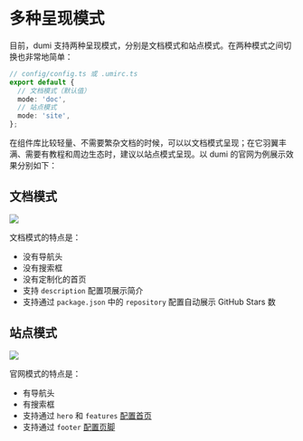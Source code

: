 # 多种呈现模式

目前，dumi 支持两种呈现模式，分别是文档模式和站点模式。在两种模式之间切换也非常地简单：

```ts
// config/config.ts 或 .umirc.ts
export default {
  // 文档模式（默认值）
  mode: 'doc',
  // 站点模式
  mode: 'site',
};
```

在组件库比较轻量、不需要繁杂文档的时候，可以以文档模式呈现；在它羽翼丰满、需要有教程和周边生态时，建议以站点模式呈现。以 dumi 的官网为例展示效果分别如下：

## 文档模式

![](https://gw.alipayobjects.com/zos/bmw-prod/86ddc125-75e0-49e0-920b-f9497e806cf1/k7iyfr0t_w2600_h1754.png)

文档模式的特点是：

- 没有导航头
- 没有搜索框
- 没有定制化的首页
- 支持 `description` 配置项展示简介
- 支持通过 `package.json` 中的 `repository` 配置自动展示 GitHub Stars 数

## 站点模式

![](https://gw.alipayobjects.com/zos/bmw-prod/7ce6770d-df19-48fa-853e-64cbbf41b762/k7iyfarw_w2600_h1754.png)

官网模式的特点是：

- 有导航头
- 有搜索框
- 支持通过 `hero` 和 `features` [配置首页](/config/frontmatter#hero)
- 支持通过 `footer` [配置页脚](/config/frontmatter#footer)
